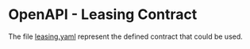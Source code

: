 # OpenAPI - Leasing Contract

The file [leasing.yaml](leasing.yaml) represent the defined contract that could be used.